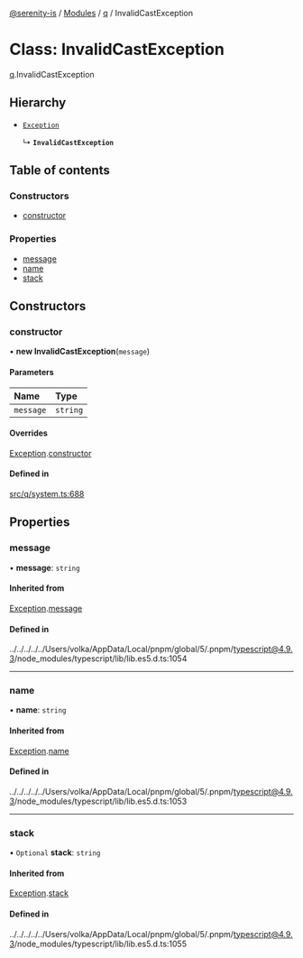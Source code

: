 [@serenity-is](../README.md) / [Modules](../modules.md) / [q](../modules/q.md) / InvalidCastException

# Class: InvalidCastException

[q](../modules/q.md).InvalidCastException

## Hierarchy

- [`Exception`](q.Exception.md)

  ↳ **`InvalidCastException`**

## Table of contents

### Constructors

- [constructor](q.InvalidCastException.md#constructor)

### Properties

- [message](q.InvalidCastException.md#message)
- [name](q.InvalidCastException.md#name)
- [stack](q.InvalidCastException.md#stack)

## Constructors

### constructor

• **new InvalidCastException**(`message`)

#### Parameters

| Name | Type |
| :------ | :------ |
| `message` | `string` |

#### Overrides

[Exception](q.Exception.md).[constructor](q.Exception.md#constructor)

#### Defined in

[src/q/system.ts:688](https://github.com/serenity-is/serenity/blob/master/packages/corelib/src/q/system.ts#L688)

## Properties

### message

• **message**: `string`

#### Inherited from

[Exception](q.Exception.md).[message](q.Exception.md#message)

#### Defined in

../../../../../Users/volka/AppData/Local/pnpm/global/5/.pnpm/typescript@4.9.3/node_modules/typescript/lib/lib.es5.d.ts:1054

___

### name

• **name**: `string`

#### Inherited from

[Exception](q.Exception.md).[name](q.Exception.md#name)

#### Defined in

../../../../../Users/volka/AppData/Local/pnpm/global/5/.pnpm/typescript@4.9.3/node_modules/typescript/lib/lib.es5.d.ts:1053

___

### stack

• `Optional` **stack**: `string`

#### Inherited from

[Exception](q.Exception.md).[stack](q.Exception.md#stack)

#### Defined in

../../../../../Users/volka/AppData/Local/pnpm/global/5/.pnpm/typescript@4.9.3/node_modules/typescript/lib/lib.es5.d.ts:1055
